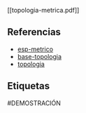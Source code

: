 [[topologia-metrica.pdf]]

## Referencias
- [esp-metrico](./esp-metrico.md)
- [base-topologia](./base-topologia.md)
- [topologia](./topologia.md)

## Etiquetas
#DEMOSTRACIÓN 
